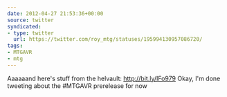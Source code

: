 ```yaml
---
date: 2012-04-27 21:53:36+00:00
source: twitter
syndicated:
- type: twitter
  url: https://twitter.com/roy_mtg/statuses/195994130957086720/
tags:
- MTGAVR
- mtg
---
```


Aaaaaand here's stuff from the helvault: http://bit.ly/IFo979 Okay, I'm done tweeting about the #MTGAVR prerelease for now